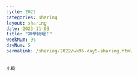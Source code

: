 ```yaml
---
cycle: 2022
categories: sharing
layout: sharing
date: 2023-11-03
title: "神學梳理："
weekNum: 96
dayNum: 5
permalink: /sharing/2022/wk96-day5-sharing.html
---
```


[](https://eccseattle.github.io/media/sharing/2022/wk096/2023-11-03-bin.m4a)

`小錢`
